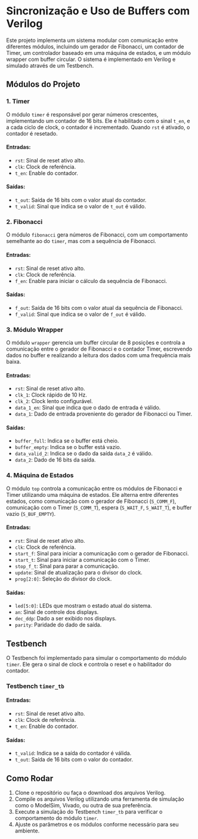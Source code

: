 # Sincronização e Uso de Buffers com Verilog

Este projeto implementa um sistema modular com comunicação entre diferentes módulos, incluindo um gerador de Fibonacci, um contador de Timer, um controlador baseado em uma máquina de estados, e um módulo wrapper com buffer circular. O sistema é implementado em Verilog e simulado através de um Testbench.

## Módulos do Projeto

### 1. **Timer**
O módulo `timer` é responsável por gerar números crescentes, implementando um contador de 16 bits. Ele é habilitado com o sinal `t_en`, e a cada ciclo de clock, o contador é incrementado. Quando `rst` é ativado, o contador é resetado.

#### Entradas:
- `rst`: Sinal de reset ativo alto.
- `clk`: Clock de referência.
- `t_en`: Enable do contador.

#### Saídas:
- `t_out`: Saída de 16 bits com o valor atual do contador.
- `t_valid`: Sinal que indica se o valor de `t_out` é válido.

### 2. **Fibonacci**
O módulo `fibonacci` gera números de Fibonacci, com um comportamento semelhante ao do `timer`, mas com a sequência de Fibonacci.

#### Entradas:
- `rst`: Sinal de reset ativo alto.
- `clk`: Clock de referência.
- `f_en`: Enable para iniciar o cálculo da sequência de Fibonacci.

#### Saídas:
- `f_out`: Saída de 16 bits com o valor atual da sequência de Fibonacci.
- `f_valid`: Sinal que indica se o valor de `f_out` é válido.

### 3. **Módulo Wrapper**
O módulo `wrapper` gerencia um buffer circular de 8 posições e controla a comunicação entre o gerador de Fibonacci e o contador Timer, escrevendo dados no buffer e realizando a leitura dos dados com uma frequência mais baixa.

#### Entradas:
- `rst`: Sinal de reset ativo alto.
- `clk_1`: Clock rápido de 10 Hz.
- `clk_2`: Clock lento configurável.
- `data_1_en`: Sinal que indica que o dado de entrada é válido.
- `data_1`: Dado de entrada proveniente do gerador de Fibonacci ou Timer.

#### Saídas:
- `buffer_full`: Indica se o buffer está cheio.
- `buffer_empty`: Indica se o buffer está vazio.
- `data_valid_2`: Indica se o dado da saída `data_2` é válido.
- `data_2`: Dado de 16 bits da saída.

### 4. **Máquina de Estados**
O módulo `top` controla a comunicação entre os módulos de Fibonacci e Timer utilizando uma máquina de estados. Ele alterna entre diferentes estados, como comunicação com o gerador de Fibonacci (`S_COMM_F`), comunicação com o Timer (`S_COMM_T`), espera (`S_WAIT_F`, `S_WAIT_T`), e buffer vazio (`S_BUF_EMPTY`).

#### Entradas:
- `rst`: Sinal de reset ativo alto.
- `clk`: Clock de referência.
- `start_f`: Sinal para iniciar a comunicação com o gerador de Fibonacci.
- `start_t`: Sinal para iniciar a comunicação com o Timer.
- `stop_f_t`: Sinal para parar a comunicação.
- `update`: Sinal de atualização para o divisor do clock.
- `prog[2:0]`: Seleção do divisor do clock.

#### Saídas:
- `led[5:0]`: LEDs que mostram o estado atual do sistema.
- `an`: Sinal de controle dos displays.
- `dec_ddp`: Dado a ser exibido nos displays.
- `parity`: Paridade do dado de saída.

## Testbench

O Testbench foi implementado para simular o comportamento do módulo `timer`. Ele gera o sinal de clock e controla o reset e o habilitador do contador.

### Testbench `timer_tb`

#### Entradas:
- `rst`: Sinal de reset ativo alto.
- `clk`: Clock de referência.
- `t_en`: Enable do contador.

#### Saídas:
- `t_valid`: Indica se a saída do contador é válida.
- `t_out`: Saída de 16 bits com o valor do contador.

## Como Rodar

1. Clone o repositório ou faça o download dos arquivos Verilog.
2. Compile os arquivos Verilog utilizando uma ferramenta de simulação como o ModelSim, Vivado, ou outra de sua preferência.
3. Execute a simulação do Testbench `timer_tb` para verificar o comportamento do módulo `timer`.
4. Ajuste os parâmetros e os módulos conforme necessário para seu ambiente.

